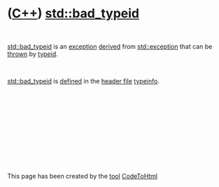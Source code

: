 
 

 

 

 

 

([C++](Cpp.md)) [std::bad\_typeid](CppBad_typeid.md)
======================================================

 

[std::bad\_typeid](CppBad_typeid.md) is an
[exception](CppException.md) [derived](CppDerivedClass.md) from
[std::exception](CppException.md) that can be [thrown](CppThrow.md) by
[typeid](CppTypeid.md).

 

[std::bad\_typeid](CppBad_typeid.md) is [defined](CppDefinition.md) in
the [header file](CppHeaderFile.md) [typeinfo](CppTypeinfoH.md).

 

 

 

 

 

 

This page has been created by the [tool](Tools.md)
[CodeToHtml](ToolCodeToHtml.md)
